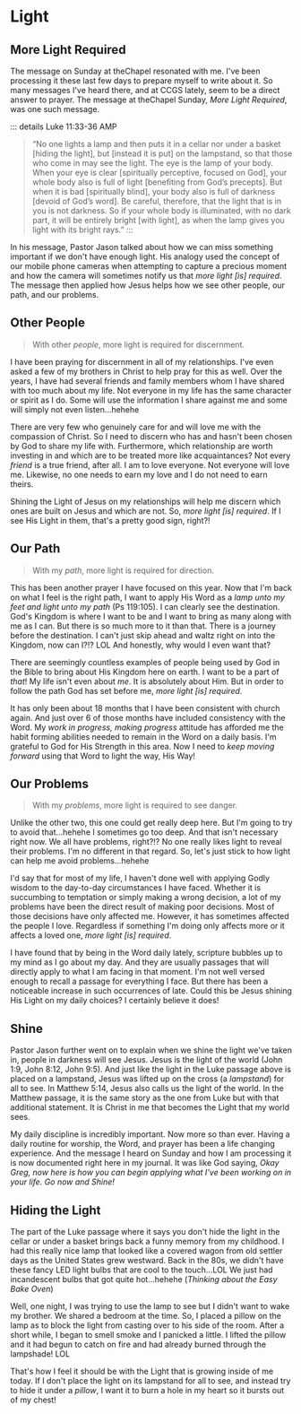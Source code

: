 # Light

## More Light Required

The message on Sunday at theChapel resonated with me. I've been processing it these last few days to prepare myself to write about it. So many messages I've heard there, and at CCGS lately, seem to be a direct answer to prayer. The message at theChapel Sunday, *More Light Required*, was one such message.

::: details Luke 11:33-36 AMP
> “No one lights a lamp and then puts it in a cellar nor under a basket [hiding the light], but [instead it is put] on the lampstand, so that those who come in may see the light. The eye is the lamp of your body. When your eye is clear [spiritually perceptive, focused on God], your whole body also is full of light [benefiting from God’s precepts]. But when it is bad [spiritually blind], your body also is full of darkness [devoid of God’s word]. Be careful, therefore, that the light that is in you is not darkness. So if your whole body is illuminated, with no dark part, it will be entirely bright [with light], as when the lamp gives you light with its bright rays.”
:::

In his message, Pastor Jason talked about how we can miss something important if we don't have enough light. His analogy used the concept of our mobile phone cameras when attempting to capture a precious moment and how the camera will sometimes notify us that *more light [is] required*. The message then applied how Jesus helps how we see other people, our path, and our problems.

## Other People

> With other *people*, more light is required for discernment.

I have been praying for discernment in all of my relationships. I've even asked a few of my brothers in Christ to help pray for this as well. Over the years, I have had several friends and family members whom I have shared with too much about my life. Not everyone in my life has the same character or spirit as I do. Some will use the information I share against me and some will simply not even listen...hehehe

There are very few who genuinely care for and will love me with the compassion of Christ. So I need to discern who has and hasn't been chosen by God to share my life with. Furthermore, which relationship are worth investing in and which are to be treated more like acquaintances? Not every *friend* is a true friend, after all. I am to love everyone. Not everyone will love me. Likewise, no one needs to earn my love and I do not need to earn theirs.

Shining the Light of Jesus on my relationships will help me discern which ones are built on Jesus and which are not. So, *more light [is] required*. If I see His Light in them, that's a pretty good sign, right?!

## Our Path

> With my *path*, more light is required for direction.

This has been another prayer I have focused on this year. Now that I'm back on what I feel is the right path, I want to apply His Word as a *lamp unto my feet and light unto my path* (Ps 119:105). I can clearly see the destination. God's Kingdom is where I want to be and I want to bring as many along with me as I can. But there is so much more to it than that. There is a journey before the destination. I can't just skip ahead and waltz right on into the Kingdom, now can I?!? LOL And honestly, why would I even want that?

There are seemingly countless examples of people being used by God in the Bible to bring about His Kingdom here on earth. I want to be a part of *that*! My life isn't even about *me*. It is absolutely about Him. But in order to follow the path God has set before me, *more light [is] required*.

It has only been about 18 months that I have been consistent with church again. And just over 6 of those months have included consistency with the Word. My *work in progress, making progress* attitude has afforded me the habit forming abilities needed to remain in the Word on a daily basis. I'm grateful to God for His Strength in this area. Now I need to *keep moving forward* using that Word to light the way, His Way!

## Our Problems

> With my *problems*, more light is required to see danger.

Unlike the other two, this one could get really deep here. But I'm going to try to avoid that...hehehe I sometimes go too deep. And that isn't necessary right now. We all have problems, right?!? No one really likes light to reveal their problems. I'm no different in that regard. So, let's just stick to how light can help me avoid problems...hehehe

I'd say that for most of my life, I haven't done well with applying Godly wisdom to the day-to-day circumstances I have faced. Whether it is succumbing to temptation or simply making a wrong decision, a lot of my problems have been the direct result of making poor decisions. Most of those decisions have only affected me. However, it has sometimes affected the people I love. Regardless if something I'm doing only affects more or it affects a loved one, *more light [is] required*.

I have found that by being in the Word daily lately, scripture bubbles up to my mind as I go about my day. And they are usually passages that will directly apply to what I am facing in that moment. I'm not well versed enough to recall a passage for everything I face. But there has been a noticeable increase in such occurrences of late. Could this be Jesus shining His Light on my daily choices? I certainly believe it does!

## Shine

Pastor Jason further went on to explain when we shine the light we've taken in, people in darkness will see Jesus. Jesus is the light of the world (John 1:9, John 8:12, John 9:5). And just like the light in the Luke passage above is placed on a lampstand, Jesus was lifted up on the cross (a *lampstand*) for all to see. In Matthew 5:14, Jesus also calls us the light of the world. In the Matthew passage, it is the same story as the one from Luke but with that additional statement. It is Christ in me that becomes the Light that my world sees.

My daily discipline is incredibly important. Now more so than ever. Having a daily routine for worship, the Word, and prayer has been a life changing experience. And the message I heard on Sunday and how I am processing it is now documented right here in my journal. It was like God saying, *Okay Greg, now here is how you can begin applying what I've been working on in your life. Go now and Shine!*

## Hiding the Light

The part of the Luke passage where it says you don't hide the light in the cellar or under a basket brings back a funny memory from my childhood. I had this really nice lamp that looked like a covered wagon from old settler days as the United States grew westward. Back in the 80s, we didn't have these fancy LED light bulbs that are cool to the touch...LOL We just had incandescent bulbs that got quite hot...hehehe (*Thinking about the Easy Bake Oven*)

Well, one night, I was trying to use the lamp to see but I didn't want to wake my brother. We shared a bedroom at the time. So, I placed a pillow on the lamp as to block the light from casting over to his side of the room. After a short while, I began to smell smoke and I panicked a little. I lifted the pillow and it had begun to catch on fire and had already burned through the lampshade! LOL

That's how I feel it should be with the Light that is growing inside of me today. If I don't place the light on its lampstand for all to see, and instead try to hide it under a *pillow*, I want it to burn a hole in my heart so it bursts out of my chest!